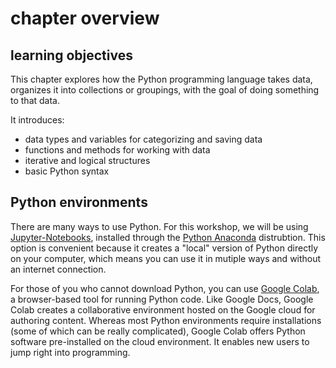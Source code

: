 # chapter overview

## learning objectives
This chapter explores how the Python programming language takes data, organizes it into collections or groupings, with the goal of doing something to that data. 

It introduces:

- data types and variables for categorizing and saving data
- functions and methods for working with data
- iterative and logical structures
- basic Python syntax

## Python environments

There are many ways to use Python. For this workshop, we will be using
[Jupyter-Notebooks](https://jupyter.org/), installed through the
[Python Anaconda](https://www.anaconda.com/download/success)
distrubtion. This option is convenient because it creates a "local"
version of Python directly on your computer, which means you can use
it in mutiple ways and without an internet connection.

For those of you who cannot download Python, you can use [Google
Colab](https://colab.research.google.com), a browser-based tool for
running Python code. Like Google Docs, Google Colab creates a
collaborative environment hosted on the Google cloud for authoring
content. Whereas most Python environments require installations (some
of which can be really complicated), Google Colab offers Python
software pre-installed on the cloud environment. It enables new users
to jump right into programming.
